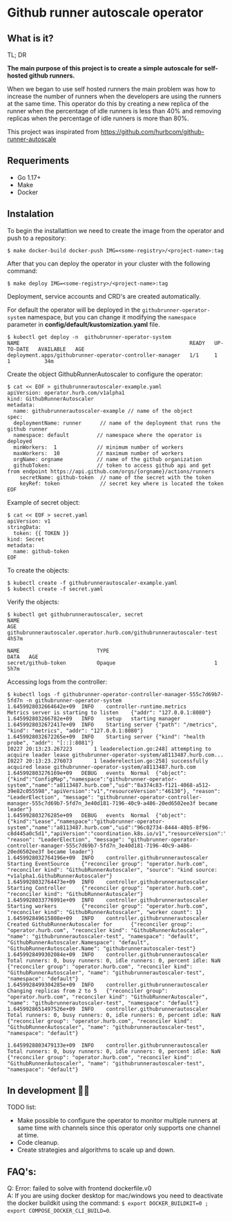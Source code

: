 # Github runner autoscale operator

## What is it?

TL; DR

**The main purpose of this project is to create a simple autoscale for self-hosted github runners.**

When we began to use self hosted runners the main problem was how to increase the number of runners when the developers are using the runners at the same time. This operator do this by creating a new replica of the runner when the percentage of idle runners is less than 40% and removing replicas when the percentage of idle runners is more than 80%.

This project was inspirated from https://github.com/hurbcom/github-runner-autoscale

## Requeriments

* Go 1.17+
* Make
* Docker

## Instalation

To begin the installattion we need to create the image from the operator and push to a repository:

```
$ make docker-build docker-push IMG=<some-registry>/<project-name>:tag
```

After that you can deploy the operator in your cluster with the following command:

```
$ make deploy IMG=<some-registry>/<project-name>:tag
```

Deployment, service accounts and CRD's are created automatically.

For default the operator will be deployed in the `githubrunner-operator-system` namespace, but you can change it modifying the `namespace` parameter in <b>config/default/kustomization.yaml</b> file.

```
$ kubectl get deploy -n  githubrunner-operator-system
NAME                                                       READY   UP-TO-DATE   AVAILABLE   AGE
deployment.apps/githubrunner-operator-controller-manager   1/1     1            1           34m
```

Create the object GithubRunnerAutoscaler to configure the operator:

```
$ cat << EOF > githubrunnerautoscaler-example.yaml
apiVersion: operator.hurb.com/v1alpha1
kind: GithubRunnerAutoscaler
metadata:
  name: githubrunnerautoscaler-example // name of the object
spec:
  deploymentName: runner      // name of the deployment that runs the github runner
  namespace: default         // namespace where the operator is deployed
  minWorkers:  1             // minimum number of workers
  maxWorkers:  10            // maximum number of workers
  orgName: orgname           // name of the github organization
  githubToken:               // token to access github api and get from endpoint https://api.github.com/orgs/{orgname}/actions/runners
    secretName: github-token  // name of the secret with the token
    keyRef: token             // secret key where is located the token
EOF
```
Example of secret object:

```
$ cat << EOF > secret.yaml 
apiVersion: v1
stringData:
  token: {{ TOKEN }}
kind: Secret
metadata:
  name: github-token
EOF
```

To create the objects:
```
$ kubectl create -f githubrunnerautoscaler-example.yaml
$ kubectl create -f secret.yaml
```

Verify the objects:
```
$ kubectl get githubrunnerautoscaler, secret
NAME                                                                   AGE
githubrunnerautoscaler.operator.hurb.com/githubrunnerautoscaler-test   4h57m

NAME                         TYPE                                  DATA   AGE
secret/github-token          Opaque                                1      5h7m
```

Accessing logs from the controller:

```
$ kubectl logs -f githubrunner-operator-controller-manager-555c7d69b7-5fd7n -n githubrunner-operator-system
1.6459928032664642e+09  INFO    controller-runtime.metrics      Metrics server is starting to listen    {"addr": "127.0.0.1:8080"}
1.645992803266782e+09   INFO    setup   starting manager
1.6459928032672417e+09  INFO    Starting server {"path": "/metrics", "kind": "metrics", "addr": "127.0.0.1:8080"}
1.6459928032672265e+09  INFO    Starting server {"kind": "health probe", "addr": "[::]:8081"}
I0227 20:13:23.267223       1 leaderelection.go:248] attempting to acquire leader lease githubrunner-operator-system/a8113487.hurb.com...
I0227 20:13:23.276073       1 leaderelection.go:258] successfully acquired lease githubrunner-operator-system/a8113487.hurb.com
1.645992803276169e+09   DEBUG   events  Normal  {"object": {"kind":"ConfigMap","namespace":"githubrunner-operator-system","name":"a8113487.hurb.com","uid":"8a374c83-f121-4068-a512-39e82c055598","apiVersion":"v1","resourceVersion":"46130"}, "reason": "LeaderElection", "message": "githubrunner-operator-controller-manager-555c7d69b7-5fd7n_3e40d181-7196-40c9-a486-20ed6502ee3f became leader"}
1.645992803276285e+09   DEBUG   events  Normal  {"object": {"kind":"Lease","namespace":"githubrunner-operator-system","name":"a8113487.hurb.com","uid":"96c02734-8444-40b5-8f96-c8d445a0c5d1","apiVersion":"coordination.k8s.io/v1","resourceVersion":"46131"}, "reason": "LeaderElection", "message": "githubrunner-operator-controller-manager-555c7d69b7-5fd7n_3e40d181-7196-40c9-a486-20ed6502ee3f became leader"}
1.6459928032764196e+09  INFO    controller.githubrunnerautoscaler       Starting EventSource    {"reconciler group": "operator.hurb.com", "reconciler kind": "GithubRunnerAutoscaler", "source": "kind source: *v1alpha1.GithubRunnerAutoscaler"}
1.6459928032764473e+09  INFO    controller.githubrunnerautoscaler       Starting Controller     {"reconciler group": "operator.hurb.com", "reconciler kind": "GithubRunnerAutoscaler"}
1.6459928033776991e+09  INFO    controller.githubrunnerautoscaler       Starting workers        {"reconciler group": "operator.hurb.com", "reconciler kind": "GithubRunnerAutoscaler", "worker count": 1}
1.645992849615808e+09   INFO    controller.githubrunnerautoscaler       Created GithubRunnerAutoscaler for      {"reconciler group": "operator.hurb.com", "reconciler kind": "GithubRunnerAutoscaler", "name": "githubrunnerautoscaler-test", "namespace": "default", "GithubRunnerAutoscaler.Namespace": "default", "GithubRunnerAutoscaler.Name": "githubrunnerautoscaler-test"}
1.6459928499302084e+09  INFO    controller.githubrunnerautoscaler       Total runners: 0, busy runners: 0, idle runners: 0, percent idle: NaN   {"reconciler group": "operator.hurb.com", "reconciler kind": "GithubRunnerAutoscaler", "name": "githubrunnerautoscaler-test", "namespace": "default"}
1.6459928499304285e+09  INFO    controller.githubrunnerautoscaler       Changing replicas from 2 to 5   {"reconciler group": "operator.hurb.com", "reconciler kind": "GithubRunnerAutoscaler", "name": "githubrunnerautoscaler-test", "namespace": "default"}
1.6459928651497526e+09  INFO    controller.githubrunnerautoscaler       Total runners: 0, busy runners: 0, idle runners: 0, percent idle: NaN   {"reconciler group": "operator.hurb.com", "reconciler kind": "GithubRunnerAutoscaler", "name": "githubrunnerautoscaler-test", "namespace": "default"}

1.6459928803479133e+09  INFO    controller.githubrunnerautoscaler       Total runners: 0, busy runners: 0, idle runners: 0, percent idle: NaN   {"reconciler group": "operator.hurb.com", "reconciler kind": "GithubRunnerAutoscaler", "name": "githubrunnerautoscaler-test", "namespace": "default"}
```

## In development :construction::construction_worker:
TODO list:

* Make possible to configure the operator to monitor multiple runners at same time with channels since this operator only supports one channel at time.
* Code cleanup.
* Create strategies and algorithms to scale up and down.


## FAQ's:

Q: Error: failed to solve with frontend dockerfile.v0 <br>
A: If you are using docker desktop for mac/windows you need to deactivate the docker buildkit using the command: `$ export DOCKER_BUILDKIT=0 ; export COMPOSE_DOCKER_CLI_BUILD=0`.


